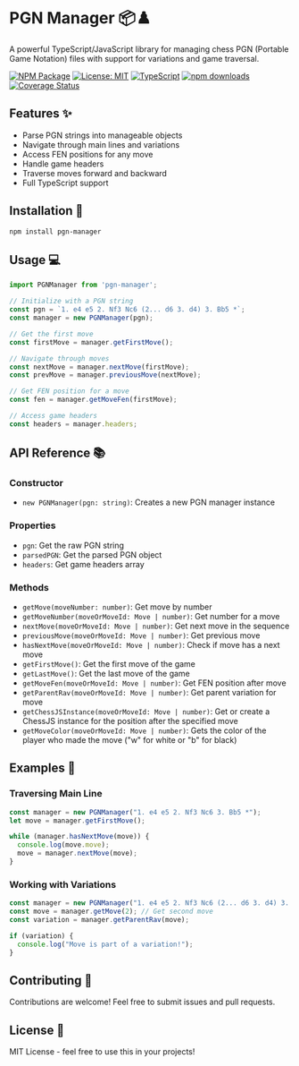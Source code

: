 # PGN Manager 📦♟️

A powerful TypeScript/JavaScript library for managing chess PGN (Portable Game Notation) files with support for variations and game traversal.

[![NPM Package](https://img.shields.io/npm/v/pgn-manager.svg)](https://www.npmjs.com/package/pgn-manager)
[![License: MIT](https://img.shields.io/badge/License-MIT-yellow.svg)](https://opensource.org/licenses/MIT)
[![TypeScript](https://img.shields.io/badge/TypeScript-Ready-blue.svg)](https://www.typescriptlang.org/)
[![npm downloads](https://img.shields.io/npm/dm/pgn-manager.svg)](https://www.npmjs.com/package/pgn-manager)
[![Coverage Status](https://coveralls.io/repos/github/username/pgn-manager/badge.svg?branch=main)](https://coveralls.io/github/username/pgn-manager?branch=main)


## Features ✨
- Parse PGN strings into manageable objects
- Navigate through main lines and variations
- Access FEN positions for any move
- Handle game headers
- Traverse moves forward and backward
- Full TypeScript support

## Installation 🚀

```console
npm install pgn-manager
```

## Usage 💻

```typescript
import PGNManager from 'pgn-manager';

// Initialize with a PGN string
const pgn = `1. e4 e5 2. Nf3 Nc6 (2... d6 3. d4) 3. Bb5 *`;
const manager = new PGNManager(pgn);

// Get the first move
const firstMove = manager.getFirstMove();

// Navigate through moves
const nextMove = manager.nextMove(firstMove);
const prevMove = manager.previousMove(nextMove);

// Get FEN position for a move
const fen = manager.getMoveFen(firstMove);

// Access game headers
const headers = manager.headers;
```

## API Reference 📚

### Constructor
- `new PGNManager(pgn: string)`: Creates a new PGN manager instance

### Properties
- `pgn`: Get the raw PGN string
- `parsedPGN`: Get the parsed PGN object
- `headers`: Get game headers array

### Methods
- `getMove(moveNumber: number)`: Get move by number
- `getMoveNumber(moveOrMoveId: Move | number)`: Get number for a move
- `nextMove(moveOrMoveId: Move | number)`: Get next move in the sequence
- `previousMove(moveOrMoveId: Move | number)`: Get previous move
- `hasNextMove(moveOrMoveId: Move | number)`: Check if move has a next move
- `getFirstMove()`: Get the first move of the game
- `getLastMove()`: Get the last move of the game
- `getMoveFen(moveOrMoveId: Move | number)`: Get FEN position after move
- `getParentRav(moveOrMoveId: Move | number)`: Get parent variation for move
- `getChessJSInstance(moveOrMoveId: Move | number)`: Get or create a ChessJS instance for the position after the specified move
- `getMoveColor(moveOrMoveId: Move | number)`: Gets the color of the player who made the move ("w" for white or "b" for black)

## Examples 🎯

### Traversing Main Line

```typescript
const manager = new PGNManager("1. e4 e5 2. Nf3 Nc6 3. Bb5 *");
let move = manager.getFirstMove();

while (manager.hasNextMove(move)) {
  console.log(move.move);
  move = manager.nextMove(move);
}
```

### Working with Variations

```typescript
const manager = new PGNManager("1. e4 e5 2. Nf3 Nc6 (2... d6 3. d4) 3. Bb5 *");
const move = manager.getMove(2); // Get second move
const variation = manager.getParentRav(move);

if (variation) {
  console.log("Move is part of a variation!");
}
```

## Contributing 🤝
Contributions are welcome! Feel free to submit issues and pull requests.

## License 📄
MIT License - feel free to use this in your projects!
